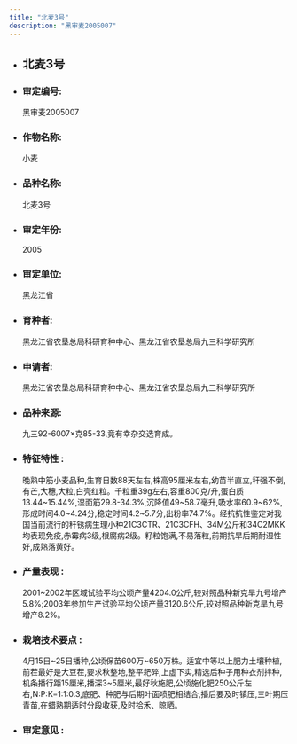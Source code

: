 ```yaml
---
title: "北麦3号"
description: "黑审麦2005007"
---
```

* ## 北麦3号
* ###  审定编号:  
   黑审麦2005007

*  ### 作物名称:  
   小麦

*   ###  品种名称: 
    北麦3号

*   ### 审定年份: 
    2005

*   ### 审定单位:  
    黑龙江省

*   ### 育种者:  
    黑龙江省农垦总局科研育种中心、黑龙江省农垦总局九三科学研究所

*   ### 申请者:  
    黑龙江省农垦总局科研育种中心、黑龙江省农垦总局九三科学研究所

*   ### 品种来源:  
    九三92-6007×克85-33,竟有幸杂交选育成。

*   ### 特征特性 : 
    晚熟中筋小麦品种,生育日数88天左右,株高95厘米左右,幼苗半直立,秆强不倒,有芒,大穗,大粒,白壳红粒。千粒重39g左右,容重800克/升,蛋白质13.44~15.44%,湿面筋29.8-34.3%,沉降值49~58.7毫升,吸水率60.9~62%,形成时间4.0~4.24分,稳定时间4.2~5.7分,出粉率74.7%。经抗抗性鉴定对我国当前流行的秆锈病生理小种21C3CTR、21C3CFH、34M公斤和34C2MKK均表现免疫,赤霉病3级,根腐病2级。籽粒饱满,不易落粒,前期抗旱后期耐湿性好,成熟落黄好。

*   ### 产量表现 : 
    2001~2002年区域试验平均公顷产量4204.0公斤,较对照品种新克旱九号增产5.8%;2003年参加生产试验平均公顷产量3120.6公斤,较对照品种新克旱九号增产8.2%。

*   ### 栽培技术要点 : 
    4月15日~25日播种,公顷保苗600万~650万株。适宜中等以上肥力土壤种植,前茬最好是大豆茬,要求秋整地,整平耙碎,上虚下实,精选后种子用种衣剂拌种,机条播行距15厘米,播深3~5厘米,最好秋施肥,公顷施化肥250公斤左右,N:P:K=1:1:0.3,底肥、种肥与后期叶面喷肥相结合,播后要及时镇压,三叶期压青苗,在蜡熟期适时分段收获,及时拾禾、晾晒。

*   ### 审定意见 : 
    
